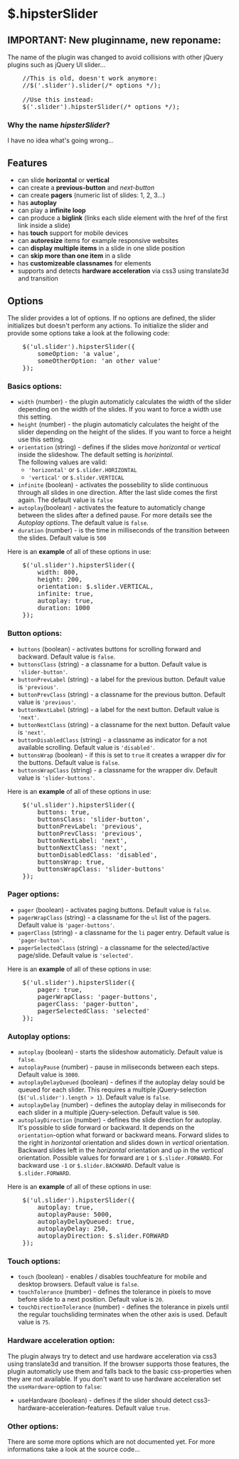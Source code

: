 # $.hipsterSlider

## **IMPORTANT**: New pluginname, new reponame:
The name of the plugin was changed to avoid collisions with other jQuery plugins such as jQuery UI slider...
<pre>
	//This is old, doesn't work anymore:
	//$('.slider').slider(/* options */);

	//Use this instead:
	$('.slider').hipsterSlider(/* options */);
</pre>

### Why the name *hipsterSlider*?
I have no idea what's going wrong...


## Features
* can slide **horizontal** or **vertical**
* can create a **previous-button** and *next-button*
* can create **pagers** (numeric list of slides: 1, 2, 3...)
* has **autoplay**
* can play a **infinite loop**
* can produce a **biglink** (links each slide element with the href of the first link inside a slide)
* has **touch** support for mobile devices
* can **autoresize** items for example responsive websites
* can **display multiple items** in a slide in one slide position
* can **skip more than one item** in a slide
* has **customizeable classnames** for elements
* supports and detects **hardware acceleration** via css3 using translate3d and transition


## Options
The slider provides a lot of options. If no options are defined, the slider initializes but doesn't perform any actions.
To initialize the slider and provide some options take a look at the following code:
<pre>
	$('ul.slider').hipsterSlider({
		someOption: 'a value',
		someOtherOption: 'an other value'
	});
</pre>

### Basics options:
* `width` (number) - the plugin automaticly calculates the width of the slider depending on the width of the slides. If you want to force a width use this setting.
* `height` (number) - the plugin automaticly calculates the height of the slider depending on the height of the slides. If you want to force a height use this setting.
* `orientation` (string) - defines if the slides move _horizontal_ or _vertical_ inside the slideshow. The default setting is _horizintal_.   
  The following values are valid:
	+ `'horizontal'` or `$.slider.HORIZONTAL`
	+ `'vertical'` or `$.slider.VERTICAL`
* `infinite` (boolean) - activates the possebility to slide continuous through all slides in one direction. After the last slide comes the first again. The default value is `false`
* `autoplay`(boolean) - activates the feature to automaticly change between the slides after a defined pause. For more details see the _Autoplay options_. The default value is `false`.
* `duration` (number) - is the time in milliseconds of the transition between the slides. Default value is `500`

Here is an **example** of all of these options in use:
<pre>
	$('ul.slider').hipsterSlider({
		width: 800,
		height: 200,
		orientation: $.slider.VERTICAL,
		infinite: true,
		autoplay: true,
		duration: 1000
	});
</pre>

### Button options:
* `buttons`	(boolean) - activates buttons for scrolling forward and backward. Default value is `false`.
* `buttonsClass` (string) - a classname for a button. Default value is `'slider-button'`.
* `buttonPrevLabel` (string) - a label for the previous button. Default value is `'previous'`.
* `buttonPrevClass` (string) - a classname for the previous button. Default value is `'previous'`.
* `buttonNextLabel` (string) - a label for the next button. Default value is `'next'`.
* `buttonNextClass` (string) - a classname for the next button. Default value is `'next'`.
* `buttonDisabledClass` (string) - a classname as indicator for a not available scrolling. Default value is `'disabled'`.
* `buttonsWrap` (boolean) - if this is set to `true` it creates a wrapper div for the buttons. Default value is `false`.
* `buttonsWrapClass` (string) - a classname for the wrapper div. Default value is `'slider-buttons'`.

Here is an **example** of all of these options in use:
<pre>
	$('ul.slider').hipsterSlider({
		buttons: true,
		buttonsClass: 'slider-button',
		buttonPrevLabel: 'previous',
		buttonPrevClass: 'previous',
		buttonNextLabel: 'next',
		buttonNextClass: 'next',
		buttonDisabledClass: 'disabled',
		buttonsWrap: true,
		buttonsWrapClass: 'slider-buttons'
	});
</pre>

### Pager options:
* `pager` (boolean) - activates paging buttons. Default value is `false`.
* `pagerWrapClass` (string)  - a classname for the `ul` list of the pagers. Default value is `'pager-buttons'`.
* `pagerClass` (string) - a classname for the `li` pager entry. Default value is `'pager-button'`.
* `pagerSelectedClass` (string) - a classname for the selected/active page/slide. Default value is `'selected'`.

Here is an **example** of all of these options in use:
<pre>
	$('ul.slider').hipsterSlider({
		pager: true,
		pagerWrapClass: 'pager-buttons',
		pagerClass: 'pager-button',
		pagerSelectedClass: 'selected'
	});
</pre>

### Autoplay options:
* `autoplay` (boolean) - starts the slideshow automaticly. Default value is `false`.
* `autoplayPause` (number) - pause in miliseconds between each steps. Default value is `3000`.
* `autoplayDelayQueued` (boolean) - defines if the autoplay delay sould be queued for each slider. This requires a multiple jQuery-selection (`$('ul.slider').length > 1`). Default value is `false`.
* `autoplayDelay` (number) - defines the autoplay delay in miliseconds for each slider in a multiple jQuery-selection. Default value is `500`.
* `autoplayDirection` (number) - defines the slide direction for autoplay. It's possible to slide forward or backward. It depends on the `orientation`-option what forward or backward means. Forward slides to the right in _horizontal_ orientation and slides down in _vertical_ orientation. Backward slides left in the _horizontal_ orientation and up in the _vertical_ orientation. Possible values for forward are `1` or `$.slider.FORWARD`. For backward use `-1` or `$.slider.BACKWARD`. Default value is `$.slider.FORWARD`.

Here is an **example** of all of these options in use:
<pre>
	$('ul.slider').hipsterSlider({
		autoplay: true,
		autoplayPause: 5000,
		autoplayDelayQueued: true,
		autoplayDelay: 250,
		autoplayDirection: $.slider.FORWARD
	});
</pre>

### Touch options:
* `touch` (boolean) - enables / disables touchfeature for mobile and desktop browsers. Default value is `false`.
* `touchTolerance` (number) -  defines the tolerance in pixels to move before slide to a next position. Default value is `20`.
* `touchDirectionTolerance` (number) - defines the tolerance in pixels until the regular touchsliding terminates when the other axis is used. Default value is `75`.

### Hardware acceleration option:
The plugin always try to detect and use hardware acceleration via css3 using translate3d and transition.
If the browser supports those features, the plugin automaticly use them and falls back to the basic css-properties when they are not available. If you don't want to use hardware acceleration set the `useHardware`-option to `false`:
* useHardware (boolean) - defines if the slider should detect css3-hardware-acceleration-features. Default value `true`.

### Other options:
There are some more options which are not documented yet.
For more informations take a look at the source code...
